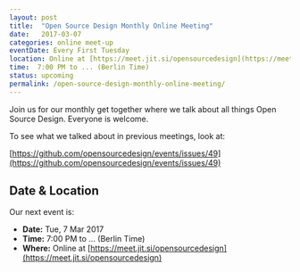 ```yaml
---
layout: post
title:  "Open Source Design Monthly Online Meeting"
date:   2017-03-07
categories: online meet-up
eventDate: Every First Tuesday
location: Online at [https://meet.jit.si/opensourcedesign](https://meet.jit.si/opensourcedesign)
time:  7:00 PM to ... (Berlin Time)
status: upcoming
permalink: /open-source-design-monthly-online-meeting/
---
```


Join us for our monthly get together where we talk about all things Open Source Design. Everyone is welcome.

To see what we talked about in previous meetings, look at:

[https://github.com/opensourcedesign/events/issues/49](https://github.com/opensourcedesign/events/issues/49)

## Date & Location

Our next event is:

- **Date:** Tue, 7 Mar 2017
- **Time:** 7:00 PM to ... (Berlin Time)
- **Where:** Online at [https://meet.jit.si/opensourcedesign](https://meet.jit.si/opensourcedesign)
